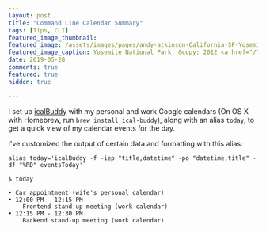 ```yaml
---
layout: post
title: "Command Line Calendar Summary"
tags: [Tips, CLI]
featured_image_thumbnail:
featured_image: /assets/images/pages/andy-atkinson-California-SF-Yosemite-June-2012.jpg
featured_image_caption: Yosemite National Park. &copy; 2012 <a href="/">Andy Atkinson</a>
date: 2019-05-28
comments: true
featured: true
hidden: true

---
```


I set up [icalBuddy](https://hasseg.org/icalBuddy/) with my personal and work Google calendars (On OS X with Homebrew, run `brew install ical-buddy`), along with an alias `today`, to get a quick view of my calendar events for the day.

I've customized the output of certain data and formatting with this alias:

```
alias today='icalBuddy -f -iep "title,datetime" -po "datetime,title" -df "%RD" eventsToday'`
```

```
$ today

• Car appointment (wife's personal calendar)
• 12:00 PM - 12:15 PM
    Frontend stand-up meeting (work calendar)
• 12:15 PM - 12:30 PM
    Backend stand-up meeting (work calendar)
```
